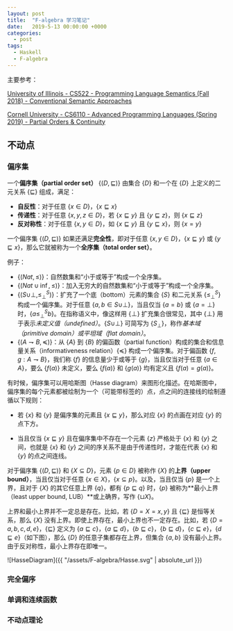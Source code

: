 ```yaml
---
layout: post
title:  "F-algebra 学习笔记"
date:   2019-5-13 00:00:00 +0000
categories:
  - post
tags:
  - Haskell
  - F-algebra
---
```


主要参考：

[University of Illinois - CS522 - Programming Language Semantics (Fall 2018) - Conventional Semantic Approaches](http://fsl.cs.illinois.edu/images/c/ca/CS522-Fall-2018-basic-semantics.pdf)

[Cornell University - CS6110 - Advanced Programming Languages (Spring 2019) - Partial Orders & Continuity](http://www.cs.cornell.edu/courses/cs6110/2019sp/lectures/lec19.pdf)

## 不动点

### 偏序集

一个**偏序集（partial order set）** {$(D, \sqsubseteq)$} 由集合 {$D$} 和一个在 {$D$} 上定义的二元关系 {$\sqsubseteq$} 组成，满足：

* **自反性**：对于任意 {$x \in D$}，{$x \sqsubseteq x$}
* **传递性**：对于任意 {$x, y , z \in D$}，若 {$x \sqsubseteq y$} 且 {$y \sqsubseteq z$}，则 {$x \sqsubseteq z$}
* **反对称性**：对于任意 {$x, y \in D$}，如 {$x \sqsubseteq y$} 且 {$y \sqsubseteq x$}，则 {$x = y$}

一个偏序集 {$(D, \sqsubseteq)$} 如果还满足**完全性**，即对于任意 {$x, y \in D$}，{$x \sqsubseteq y$} 或 {$y \sqsubseteq x$}，那么它就被称为一个**全序集（total order set）**。

例子：

* {$(Nat, \leq)$}：自然数集和“小于或等于”构成一个全序集。
* {$(Nat \cup {\inf}, \leq)$}：加入无穷大的自然数集和“小于或等于”构成一个全序集。
* {$(S \cup {\perp}, \leq^S_\perp)$}：扩充了一个底（bottom）元素的集合 {$S$} 和二元关系 {$\leq^S_\perp$} 构成一个偏序集。对于任意 {$a, b \in S \cup {\perp}$}，当且仅当 {$a = b$} 或 {$a = \perp$} 时，{$a \leq^S_\perp b$}。在指称语义中，像这样用 {$\perp$} 扩充集合很常见，其中 {$\perp$} 用于表示*未定义值（undefined）*。{$S \cup {\perp}$} 可简写为 {$S_\perp$}，称作*基本域（primitive domain）*或*平坦域（flat domain）*。
* {$(A \rightharpoondown B, \preceq)$}：从 {$A$} 到 {$B$} 的偏函数（partial function）构成的集合和信息量关系（informativeness relation）{$\preceq$} 构成一个偏序集。对于偏函数 {$f, g : A \rightharpoondown B$}，我们称 {$f$} 的信息量少于或等于 {$g$}，当且仅当对于任意 {$a \in A$}，要么 {$f(a)$} 未定义，要么 {$f(a)$} 和 {$g(a)$} 均有定义且 {$f(a) = g(a)$}。

有时候，偏序集可以用哈斯图（Hasse diagram）来图形化描述。在哈斯图中，偏序集的每个元素都被绘制为一个（可能带标签的）点，点之间的连接线的绘制遵循以下规则：

* 若 {$x$} 和 {$y$} 是偏序集的元素且 {$x \sqsubseteq y$}，那么对应 {$x$} 的点画在对应 {$y$} 的点下方。

* 当且仅当 {$x \sqsubseteq y$} 且在偏序集中不存在一个元素 {$z$} 严格处于 {$x$} 和 {$y$} 之间，也就是 {$x$} 和 {$y$} 之间的序关系不是由于传递性时，才能在代表 {$x$} 和 {$y$} 的点之间连线。

对于偏序集 {$(D, \sqsubseteq)$} 和 {$X \subseteq D$}，元素 {$p \in D$} 被称作 {$X$} 的**上界（upper bound）**，当且仅当对于任意 {$x \in X$}，{$x \subseteq p$}。以及，当且仅当 {$p$} 是一个上界，且对于 {$X$} 的其它任意上界 {$q$}，都有 {$p \sqsubseteq q$} 时，{$p$} 被称为**最小上界（least upper bound, LUB）**或上确界，写作 {$\sqcup X$}。

上界和最小上界并不一定总是存在。比如，若 {$D = X = {x,y}$} 且 {$\sqsubseteq$} 是恒等关系，那么 {$X$} 没有上界。即使上界存在，最小上界也不一定存在。比如，若 {$D = {a, b, c, d, e}$}，{$\sqsubseteq$} 定义为 {$a \sqsubseteq c$}，{$a \sqsubseteq d$}，{$b \sqsubseteq c$}，{$b \sqsubseteq d$}，{$c \sqsubseteq e$}，{$d \sqsubseteq e$}（如下图），那么 {$D$} 的任意子集都存在上界，但集合 {${a, b}$} 没有最小上界。由于反对称性，最小上界存在即唯一。

![HasseDiagram]({{ "/assets/F-algebra/Hasse.svg" | absolute_url }})

### 完全偏序

### 单调和连续函数

### 不动点理论